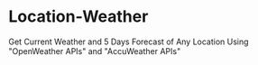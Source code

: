 # Location-Weather
Get Current Weather and 5 Days Forecast of Any Location Using "OpenWeather APIs" and "AccuWeather APIs"
